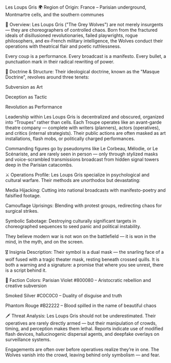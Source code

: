 Les Loups Gris
🌍 Region of Origin:
France – Parisian underground, Montmartre cells, and the southern communes

🎴 Overview:
Les Loups Gris ("The Grey Wolves") are not merely insurgents — they are choreographers of controlled chaos. Born from the fractured ideals of disillusioned revolutionaries, failed playwrights, rogue philosophers, and ex-French military intelligence, the Wolves conduct their operations with theatrical flair and poetic ruthlessness.

Every coup is a performance. Every broadcast is a manifesto. Every bullet, a punctuation mark in their radical rewriting of power.

🧠 Doctrine & Structure:
Their ideological doctrine, known as the "Masque Doctrine", revolves around three tenets:

Subversion as Art

Deception as Tactic

Revolution as Performance

Leadership within Les Loups Gris is decentralized and obscured, organized into “Troupes” rather than cells. Each Troupe operates like an avant-garde theatre company — complete with writers (planners), actors (operatives), and critics (internal strategists). Their public actions are often masked as art installations, flash mobs, or politically charged performances.

Commanding figures go by pseudonyms like Le Corbeau, Mélodie, or Le Scénariste, and are rarely seen in person — only through stylized masks and voice-scrambled transmissions broadcast from hidden signal towers deep in the Parisian catacombs.

⚔️ Operations Profile:
Les Loups Gris specialize in psychological and cultural warfare. Their methods are unorthodox but devastating:

Media Hijacking: Cutting into national broadcasts with manifesto-poetry and falsified footage.

Camouflage Uprisings: Blending with protest groups, redirecting chaos for surgical strikes.

Symbolic Sabotage: Destroying culturally significant targets in choreographed sequences to seed panic and political instability.

They believe modern war is not won on the battlefield — it is won in the mind, in the myth, and on the screen.

🎖️ Insignia Description:
Their symbol is a dual mask — the snarling face of a wolf fused with a tragic theater mask, resting beneath crossed quills. It is both a warning and a signature: a promise that where you see unrest, there is a script behind it.

🎨 Faction Colors:
Parisian Violet #800080 – Aristocratic rebellion and creative subversion

Smoked Silver #C0C0C0 – Duality of disguise and truth

Phantom Rouge #B22222 – Blood spilled in the name of beautiful chaos

🗡️ Threat Analysis:
Les Loups Gris should not be underestimated. Their operatives are rarely directly armed — but their manipulation of crowds, timing, and perception makes them lethal. Reports indicate use of modified flash devices, hallucinogenic dispersal agents, and deepfake overlays on surveillance systems.

Engagements are often over before operatives realize they’re in one. The Wolves vanish into the crowd, leaving behind only symbolism — and fear.
